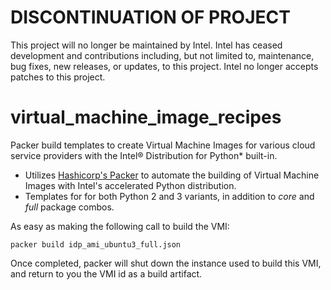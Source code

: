 # DISCONTINUATION OF PROJECT #
This project will no longer be maintained by Intel.
Intel has ceased development and contributions including, but not limited to, maintenance, bug fixes, new releases, or updates, to this project.
Intel no longer accepts patches to this project.
# virtual_machine_image_recipes
Packer build templates to create Virtual Machine Images for various cloud service providers with the Intel® Distribution for Python* built-in.

- Utilizes [Hashicorp's Packer](https://www.packer.io) to automate the building of Virtual Machine Images with Intel's accelerated Python distribution.  
- Templates for for both Python 2 and 3 variants, in addition to _core_ and _full_ package combos.  

As easy as making the following call to build the VMI:
```
packer build idp_ami_ubuntu3_full.json 
```
Once completed, packer will shut down the instance used to build this VMI, and return to you the VMI id as a build artifact.
